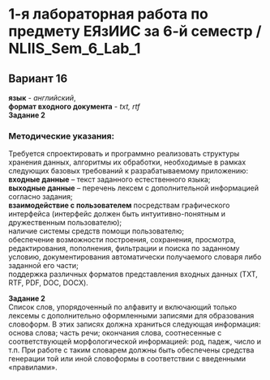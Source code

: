 # 1-я лабораторная работа по предмету ЕЯзИИС за 6-й семестр / NLIIS_Sem_6_Lab_1
## Вариант 16
**язык** - *английский*,  
**формат входного документа** - *txt, rtf*  
**Задание 2**
### Методические указания: 
Требуется спроектировать и программно реализовать структуры хранения данных, алгоритмы их обработки, необходимые в рамках следующих базовых требований к разрабатываемому приложению:  
**входные данные** – текст заданного естественного языка;  
  **выходные данные** – перечень лексем с дополнительной информацией согласно задания;  
  **взаимодействие с пользователем** посредствам графического интерфейса (интерфейс должен быть интуитивно-понятным и дружественным пользователю);  
  наличие системы средств помощи пользователю;  
  обеспечение возможности построения, сохранения, просмотра, редактирования, пополнения, фильтрации и поиска по заданному условию, документирования автоматически получаемого словаря либо заданной его части;  
  поддержка различных форматов представления входных данных (TXT, RTF, PDF, DOC, DOCX).

**Задание 2**  
Список слов, упорядоченный по алфавиту и включающий только лексемы с дополнительно оформленными записями для образования словоформ. В этих записях должна храниться следующая информация: основа слова; часть речи; окончания слова, соотнесенные с соответствующей морфологической информацией: род, падеж, число и т.п. При работе с таким словарем должны быть обеспечены средства генерации той или иной словоформы в соответствии с введенными «правилами».
